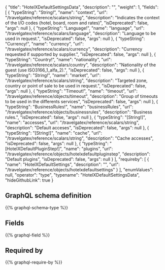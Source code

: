 {
  "title": "HotelXDefaultSettingsData",
  "description": "",
  "weight": 1,
  "fields": [
    {
      "typeString": "String!",
      "name": "context",
      "url": "/travelgatex/reference/scalars/string",
      "description": "Indicates the context of the I/O codes (hotel, board, room and rates)",
      "isDeprecated": false,
      "args": null
    },
    {
      "typeString": "Language!",
      "name": "language",
      "url": "/travelgatex/reference/scalars/language",
      "description": "Language to be used in request.",
      "isDeprecated": false,
      "args": null
    },
    {
      "typeString": "Currency!",
      "name": "currency",
      "url": "/travelgatex/reference/scalars/currency",
      "description": "Currency requested if supported by supplier.",
      "isDeprecated": false,
      "args": null
    },
    {
      "typeString": "Country!",
      "name": "nationality",
      "url": "/travelgatex/reference/scalars/country",
      "description": "Nationality of the guest (use ISO3166_1_alfa_2).",
      "isDeprecated": false,
      "args": null
    },
    {
      "typeString": "String!",
      "name": "market",
      "url": "/travelgatex/reference/scalars/string",
      "description": "Targeted zone, country or point of sale to be used in request.",
      "isDeprecated": false,
      "args": null
    },
    {
      "typeString": "Timeout!",
      "name": "timeout",
      "url": "/travelgatex/reference/objects/timeout",
      "description": "Group of timeouts to be used in the differents services",
      "isDeprecated": false,
      "args": null
    },
    {
      "typeString": "BusinessRules!",
      "name": "businessRules",
      "url": "/travelgatex/reference/objects/businessrules",
      "description": "Business rules.",
      "isDeprecated": false,
      "args": null
    },
    {
      "typeString": "[String!]",
      "name": "accesses",
      "url": "/travelgatex/reference/scalars/string",
      "description": "Default acceses",
      "isDeprecated": false,
      "args": null
    },
    {
      "typeString": "[String!]",
      "name": "cache",
      "url": "/travelgatex/reference/scalars/string",
      "description": "Cache accesses",
      "isDeprecated": false,
      "args": null
    },
    {
      "typeString": "[HotelXDefaultPluginStep!]",
      "name": "plugins",
      "url": "/travelgatex/reference/objects/hotelxdefaultpluginstep",
      "description": "Default plugins",
      "isDeprecated": false,
      "args": null
    }
  ],
  "requireby": [
    {
      "name": "HotelXDefaultSettings",
      "description": "",
      "url": "/travelgatex/reference/objects/hotelxdefaultsettings"
    }
  ],
  "enumValues": null,
  "operator": "type",
  "typename": "HotelXDefaultSettingsData",
  "hideGithubLink": true
}
## GraphQL schema definition

{{% graphql-schema-type %}}

## Fields

{{% graphql-field %}}

## Required by

{{% graphql-require-by %}}
